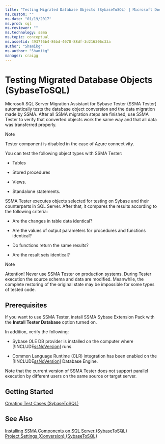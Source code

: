 ```yaml
---
title: "Testing Migrated Database Objects (SybaseToSQL) | Microsoft Docs"
ms.custom: ""
ms.date: "01/19/2017"
ms.prod: sql
ms.reviewer: ""
ms.technology: ssma
ms.topic: conceptual
ms.assetid: 4937f6b4-86bd-4070-88df-3d216306c33a
author: "Shamikg"
ms.author: "Shamikg"
manager: craigg
---
```

# Testing Migrated Database Objects (SybaseToSQL)
Microsoft SQL Server Migration Assistant for Sybase Tester (SSMA Tester) automatically tests the database object conversion and the data migration made by SSMA. After all SSMA migration steps are finished, use SSMA Tester to verify that converted objects work the same way and that all data was transferred properly.  
  
> [!NOTE]  
> Tester component is disabled in the case of Azure connectivity.  
  
You can test the following object types with SSMA Tester:  
  
-   Tables  
  
-   Stored procedures  
  
-   Views.  
  
-   Standalone statements.  
  
SSMA Tester executes objects selected for testing on Sybase and their counterparts in SQL Server. After that, it compares the results according to the following criteria:  
  
-   Are the changes in table data identical?  
  
-   Are the values of output parameters for procedures and functions identical?  
  
-   Do functions return the same results?  
  
-   Are the result sets identical?  
  
> [!NOTE]  
> Attention! Never use SSMA Tester on production systems. During Tester execution the source schema and data are modified. Meanwhile, the complete restoring of the original state may be impossible for some types of tested code.  
  
## Prerequisites  
If you want to use SSMA Tester, install SSMA Sybase Extension Pack with the **Install Tester Database** option turned on.  
  
In addition, verify the following:  
  
-   Sybase OLE DB provider is installed on the computer where [!INCLUDE[ssNoVersion](../../includes/ssnoversion-md.md)] runs.  
  
-   Common Language Runtime (CLR) integration has been enabled on the [!INCLUDE[ssNoVersion](../../includes/ssnoversion-md.md)] Database Engine.  
  
Note that the current version of SSMA Tester does not support parallel execution by different users on the same source or target server.  
  
## Getting Started  
[Creating Test Cases &#40;SybaseToSQL&#41;](../../ssma/sybase/creating-test-cases-sybasetosql.md)  
  
## See Also  
[Installing SSMA Components on SQL Server &#40;SybaseToSQL&#41;](../../ssma/sybase/installing-ssma-components-on-sql-server-sybasetosql.md)  
[Project Settings &#40;Conversion&#41; &#40;SybaseToSQL&#41;](../../ssma/sybase/project-settings-conversion-sybasetosql.md)  
  

